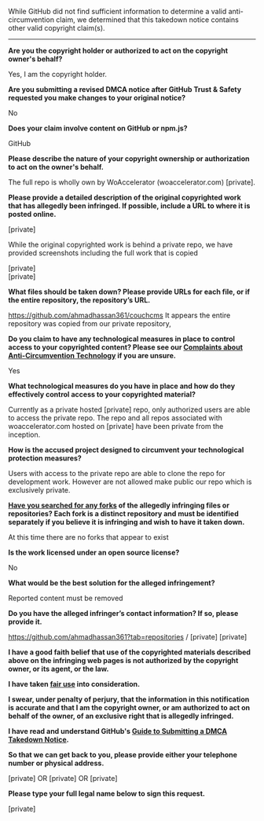 While GitHub did not find sufficient information to determine a valid anti-circumvention claim, we determined that this takedown notice contains other valid copyright claim(s).

---

**Are you the copyright holder or authorized to act on the copyright owner's behalf?**

Yes, I am the copyright holder.

**Are you submitting a revised DMCA notice after GitHub Trust & Safety requested you make changes to your original notice?**

No

**Does your claim involve content on GitHub or npm.js?**

GitHub

**Please describe the nature of your copyright ownership or authorization to act on the owner's behalf.**

The full repo is wholly own by WoAccelerator (woaccelerator.com) [private].

**Please provide a detailed description of the original copyrighted work that has allegedly been infringed. If possible, include a URL to where it is posted online.**

[private]

While the original copyrighted work is behind a private repo, we have provided screenshots including the full work that is copied

[private]  
[private]  

**What files should be taken down? Please provide URLs for each file, or if the entire repository, the repository’s URL.**

https://github.com/ahmadhassan361/couchcms It appears the entire repository was copied from our private repository,

**Do you claim to have any technological measures in place to control access to your copyrighted content? Please see our <a href="https://docs.github.com/articles/guide-to-submitting-a-dmca-takedown-notice#complaints-about-anti-circumvention-technology">Complaints about Anti-Circumvention Technology</a> if you are unsure.**

Yes

**What technological measures do you have in place and how do they effectively control access to your copyrighted material?**

Currently as a private hosted [private] repo, only authorized users are able to access the private repo. The repo and all repos associated with woaccelerator.com hosted on [private] have been private from the inception.

**How is the accused project designed to circumvent your technological protection measures?**

Users with access to the private repo are able to clone the repo for development work. However are not allowed make public our repo which is exclusively private.

**<a href="https://docs.github.com/articles/dmca-takedown-policy#b-what-about-forks-or-whats-a-fork">Have you searched for any forks</a> of the allegedly infringing files or repositories? Each fork is a distinct repository and must be identified separately if you believe it is infringing and wish to have it taken down.**

At this time there are no forks that appear to exist

**Is the work licensed under an open source license?**

No

**What would be the best solution for the alleged infringement?**

Reported content must be removed

**Do you have the alleged infringer’s contact information? If so, please provide it.**

https://github.com/ahmadhassan361?tab=repositories / [private] [private]

**I have a good faith belief that use of the copyrighted materials described above on the infringing web pages is not authorized by the copyright owner, or its agent, or the law.**

**I have taken <a href="https://www.lumendatabase.org/topics/22">fair use</a> into consideration.**

**I swear, under penalty of perjury, that the information in this notification is accurate and that I am the copyright owner, or am authorized to act on behalf of the owner, of an exclusive right that is allegedly infringed.**

**I have read and understand GitHub's <a href="https://docs.github.com/articles/guide-to-submitting-a-dmca-takedown-notice/">Guide to Submitting a DMCA Takedown Notice</a>.**

**So that we can get back to you, please provide either your telephone number or physical address.**

[private] OR [private] OR [private]

**Please type your full legal name below to sign this request.**

[private]
